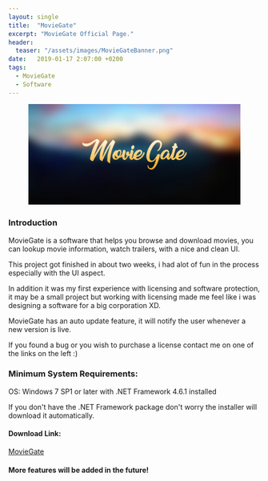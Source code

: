 ```yaml
---
layout: single
title:  "MovieGate"
excerpt: "MovieGate Official Page."
header:
  teaser: "/assets/images/MovieGateBanner.png"
date:   2019-01-17 2:07:00 +0200
tags:
  - MovieGate 
  - Software
---
```

 
<figure>
	<a href=""><img src="/assets/images/Banner.jpg"></a>
</figure>

### Introduction


MovieGate is a software that helps you browse and download movies, you can lookup movie information, watch trailers, with a nice and clean UI.

This project got finished in about two weeks, i had alot of fun in the process especially with the UI aspect.

In addition it was my first experience with licensing and software protection, it may be a small project but working with licensing made me feel like i was designing a software for a big corporation XD.

MovieGate has an auto update feature, it will notify the user whenever a new version is live.

If you found a bug or you wish to purchase a license contact me on one of the links on the left :)


### Minimum System Requirements:

OS: Windows 7 SP1 or later with .NET Framework 4.6.1 installed

If you don't have the .NET Framework package don't worry the installer will download it automatically.


#### Download Link:


[MovieGate](https://github.com/hmz777/MovieGate/releases/download/1.0/MovieGateSetup.exe)

#### More features will be added in the future!






